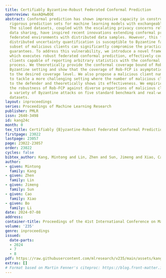 ```yaml
---
title: Certifiably Byzantine-Robust Federated Conformal Prediction
openreview: 4axAQHwBOE
abstract: Conformal prediction has shown impressive capacity in constructing statistically
  rigorous prediction sets for machine learning models with exchangeable data samples.
  The siloed datasets, coupled with the escalating privacy concerns related to local
  data sharing, have inspired recent innovations extending conformal prediction into
  federated environments with distributed data samples. However, this framework for
  distributed uncertainty quantification is susceptible to Byzantine failures. A minor
  subset of malicious clients can significantly compromise the practicality of coverage
  guarantees. To address this vulnerability, we introduce a novel framework Rob-FCP,
  which executes robust federated conformal prediction, effectively countering malicious
  clients capable of reporting arbitrary statistics with the conformal calibration
  process. We theoretically provide the conformal coverage bound of Rob-FCP in the
  Byzantine setting and show that the coverage of Rob-FCP is asymptotically close
  to the desired coverage level. We also propose a malicious client number estimator
  to tackle a more challenging setting where the number of malicious clients is unknown
  to the defender and theoretically shows its effectiveness. We empirically demonstrate
  the robustness of Rob-FCP against diverse proportions of malicious clients under
  a variety of Byzantine attacks on five standard benchmark and real-world healthcare
  datasets.
layout: inproceedings
series: Proceedings of Machine Learning Research
publisher: PMLR
issn: 2640-3498
id: kang24c
month: 0
tex_title: Certifiably {B}yzantine-Robust Federated Conformal Prediction
firstpage: 23022
lastpage: 23057
page: 23022-23057
order: 23022
cycles: false
bibtex_author: Kang, Mintong and Lin, Zhen and Sun, Jimeng and Xiao, Cao and Li, Bo
author:
- given: Mintong
  family: Kang
- given: Zhen
  family: Lin
- given: Jimeng
  family: Sun
- given: Cao
  family: Xiao
- given: Bo
  family: Li
date: 2024-07-08
address:
container-title: Proceedings of the 41st International Conference on Machine Learning
volume: '235'
genre: inproceedings
issued:
  date-parts:
  - 2024
  - 7
  - 8
pdf: https://raw.githubusercontent.com/mlresearch/v235/main/assets/kang24c/kang24c.pdf
extras: []
# Format based on Martin Fenner's citeproc: https://blog.front-matter.io/posts/citeproc-yaml-for-bibliographies/
---
```

